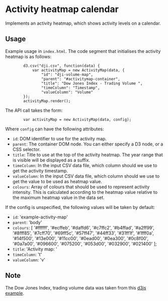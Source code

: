 # Activity heatmap calendar

Implements an activity heatmap, which shows activity levels on a
calendar.

## Usage

Example usage in `index.html`. The code segment that initialises the
activity heatmap is as follows:

            d3.csv("dji.csv", function(data) {
                var activityMap = new ActivityMap(data, {
                    "id": "dji-volume-map",
                    "parent": "#activitymap-container",
                    "title": "Dow Jones Index - Trading Volume ",
                    "timeColumn": "Timestamp",
                    "valueColumn": "Volume"
            });
            activityMap.render();


The API call takes the form:

            var activityMap = new ActivityMap(data, config);

Where `config` can have the following attributes:

* `id`: DOM identifier to use for the activity map.
* `parent`: The container DOM node. You can either specify a D3 node,
  or a CSS selector.
* `title`: Title to use at the top of the activity heatmap. The year
  range that is visible will be displayed as a suffix.
* `timeColumn`: In the input CSV data file, which column should we use
  to get the activity timestamp.
* `valueColumn`: In the input CSV data file, which column should we
  use to get the value to be used as heatmap value.
* `colours`: Array of colours that should be used to represent
  activity intensity. This is calculated according to the heatmap
  value relative to the maximum heatmap value in the data set.

If the config is unspecified, the following values will be taken by
default:

* `id`: 'example-activity-map'
* `parent`: 'body'
* `colours`:
             [ '#ffffff', '#ecffeb', '#daffd6', '#c7ffc2', '#b4ffad',
               '#a2ff99', '#8fff85', '#7cff70', '#69ff5c', '#57ff47',
               '#44ff33', '#31ff1f', '#1fff0a', '#14f500', '#13e000',
               '#11cc00', '#0ead00', '#0ea300', '#0c8f00', '#0a7a00',
               '#096600', '#075200', '#053d00', '#032900', '#021400' ];
* `title`: 'Activity map: '
* `timeColumn`: 't'
* `valueColumn`: 'v'

## Note

The Dow Jones Index, trading volume data was taken from this 
[d3js example](http://bl.ocks.org/mbostock/4063318).
